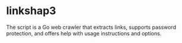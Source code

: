 # linkshap3
 The script is a Go web crawler that extracts links, supports password protection, and offers help with usage instructions and options.

